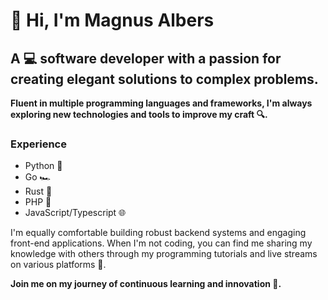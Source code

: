 # 👋 Hi, I'm Magnus Albers

## A 💻 software developer with a passion for creating elegant solutions to complex problems.

**Fluent in multiple programming languages and frameworks, I'm always exploring new technologies and tools to improve my craft 🔍.**

### Experience

- Python 🐍
- Go 🏎️
- Rust 🦀
- PHP 🐘
- JavaScript/Typescript 🌐

I'm equally comfortable building robust backend systems and engaging front-end applications. When I'm not coding, you can find me sharing my knowledge with others through my programming tutorials and live streams on various platforms 🎥.

**Join me on my journey of continuous learning and innovation 🚀.**

